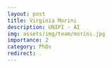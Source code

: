 ```yaml
---
layout: post
title: Virginia Morini
description: UNIPI - AI
img: assets/img/team/morini.jpg
importance: 2
category: PhDs
redirect: .
---
```

